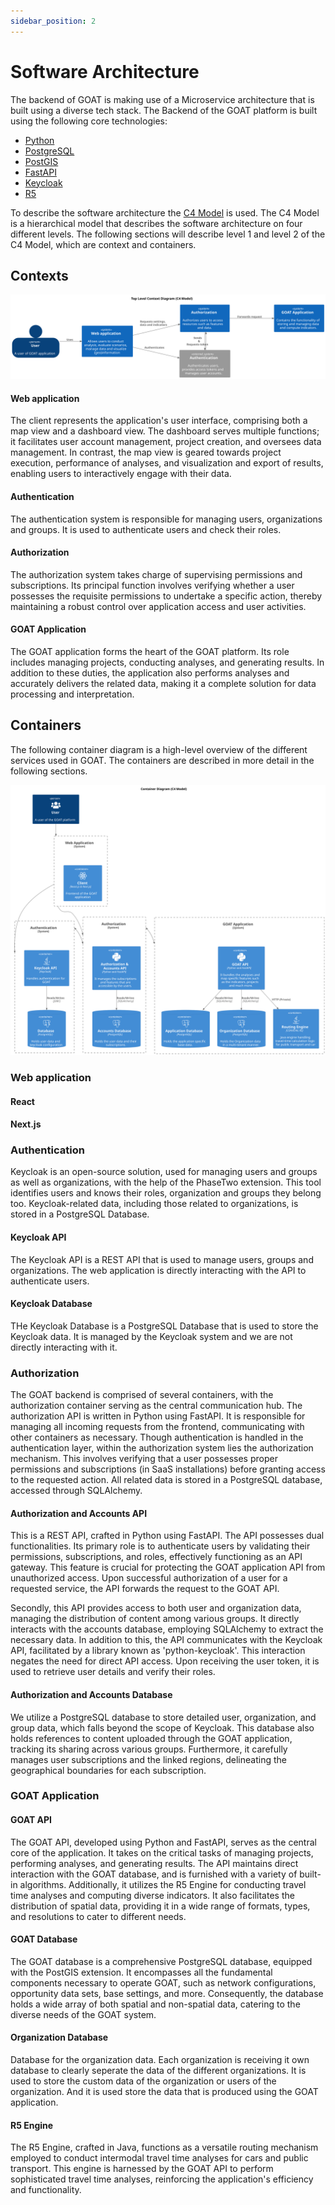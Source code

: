```yaml
---
sidebar_position: 2
---
```


# Software Architecture

The backend of GOAT is making use of a Microservice architecture that is built using a diverse tech stack. The Backend of the GOAT platform is built using the following core technologies:

- [Python](https://www.python.org/)
- [PostgreSQL](https://www.postgresql.org/)
- [PostGIS](https://postgis.net/)
- [FastAPI](https://fastapi.tiangolo.com/)
- [Keycloak](https://www.keycloak.org/)
- [R5](https://github.com/conveyal/r5)

To describe the software architecture the [C4 Model](https://c4model.com/) is used. The C4 Model is a hierarchical model that describes the software architecture on four different levels. The following sections will describe level 1 and level 2 of the C4 Model, which are context and containers.

## Contexts
![Context Diagram C4 Model](../../static/diagrams/out/context_v2.svg)

#### Web application
The client represents the application's user interface, comprising both a map view and a dashboard view. The dashboard serves multiple functions; it facilitates user account management, project creation, and oversees data management. In contrast, the map view is geared towards project execution, performance of analyses, and visualization and export of results, enabling users to interactively engage with their data.

#### Authentication
The authentication system is responsible for managing users, organizations and groups. It is used to authenticate users and check their roles. 

#### Authorization
The authorization system takes charge of supervising permissions and subscriptions. Its principal function involves verifying whether a user possesses the requisite permissions to undertake a specific action, thereby maintaining a robust control over application access and user activities.

#### GOAT Application
The GOAT application forms the heart of the GOAT platform. Its role includes managing projects, conducting analyses, and generating results. In addition to these duties, the application also performs analyses and accurately delivers the related data, making it a complete solution for data processing and interpretation.

## Containers

The following container diagram is a high-level overview of the different services used in GOAT. The containers are described in more detail in the following sections.

![Container Diagram C4 Model](../../static/diagrams/out/container_v2.svg)

### Web application 

#### React

#### Next.js 


### Authentication
Keycloak is an open-source solution, used for managing users and groups as well as organizations, with the help of the PhaseTwo extension. This tool identifies users and knows their roles, organization and groups they belong too. Keycloak-related data, including those related to organizations, is stored in a PostgreSQL Database.

#### Keycloak API
The Keycloak API is a REST API that is used to manage users, groups and organizations. The web application is directly interacting with the API to authenticate users. 

#### Keycloak Database
THe Keycloak Database is a PostgreSQL Database that is used to store the Keycloak data. It is managed by the Keycloak system and we are not directly interacting with it. 

### Authorization 
The GOAT backend is comprised of several containers, with the authorization container serving as the central communication hub. The authorization API is written in Python using FastAPI. It is responsible for managing all incoming requests from the frontend, communicating with other containers as necessary. Though authentication is handled in the authentication layer, within the authorization system lies the authorization mechanism. This involves verifying that a user possesses proper permissions and subscriptions (in SaaS installations) before granting access to the requested action. All related data is stored in a PostgreSQL database, accessed through SQLAlchemy.

#### Authorization and Accounts API

This is a REST API, crafted in Python using FastAPI. The API possesses dual functionalities. Its primary role is to authenticate users by validating their permissions, subscriptions, and roles, effectively functioning as an API gateway. This feature is crucial for protecting the GOAT application API from unauthorized access. Upon successful authorization of a user for a requested service, the API forwards the request to the GOAT API.

Secondly, this API provides access to both user and organization data, managing the distribution of content among various groups. It directly interacts with the accounts database, employing SQLAlchemy to extract the necessary data.
In addition to this, the API communicates with the Keycloak API, facilitated by a library known as 'python-keycloak'. This interaction negates the need for direct API access. Upon receiving the user token, it is used to retrieve user details and verify their roles.

#### Authorization and Accounts Database

We utilize a PostgreSQL database to store detailed user, organization, and group data, which falls beyond the scope of Keycloak. This database also holds references to content uploaded through the GOAT application, tracking its sharing across various groups. Furthermore, it carefully manages user subscriptions and the linked regions, delineating the geographical boundaries for each subscription.

### GOAT Application

#### GOAT API 
The GOAT API, developed using Python and FastAPI, serves as the central core of the application. It takes on the critical tasks of managing projects, performing analyses, and generating results. The API maintains direct interaction with the GOAT database, and is furnished with a variety of built-in algorithms. Additionally, it utilizes the R5 Engine for conducting travel time analyses and computing diverse indicators. It also facilitates the distribution of spatial data, providing it in a wide range of formats, types, and resolutions to cater to different needs.

#### GOAT Database

The GOAT database is a comprehensive PostgreSQL database, equipped with the PostGIS extension. It encompasses all the fundamental components necessary to operate GOAT, such as network configurations, opportunity data sets, base settings, and more. Consequently, the database holds a wide array of both spatial and non-spatial data, catering to the diverse needs of the GOAT system.

#### Organization Database

Database for the organization data. Each organization is receiving it own database to clearly seperate the data of the different organizations. It is used to store the custom data of the organization or users of the organization. And it is used store the data that is produced using the GOAT application. 

#### R5 Engine

The R5 Engine, crafted in Java, functions as a versatile routing mechanism employed to conduct intermodal travel time analyses for cars and public transport. This engine is harnessed by the GOAT API to perform sophisticated travel time analyses, reinforcing the application's efficiency and functionality.
